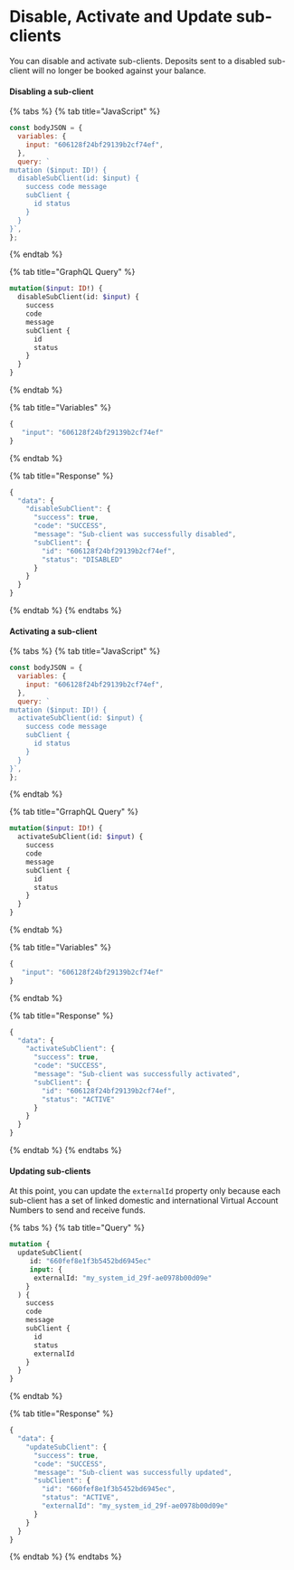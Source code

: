 # Disable, Activate and Update sub-clients

You can disable and activate sub-clients. Deposits sent to a disabled sub-client will no longer be booked against your balance.

#### Disabling a sub-client

{% tabs %}
{% tab title="JavaScript" %}
```javascript
const bodyJSON = {
  variables: {
    input: "606128f24bf29139b2cf74ef",
  },
  query: `
mutation ($input: ID!) {
  disableSubClient(id: $input) {
    success code message 
    subClient {
      id status
    }
  }
}`,
};
```
{% endtab %}

{% tab title="GraphQL Query" %}
```graphql
mutation($input: ID!) {
  disableSubClient(id: $input) {
    success
    code
    message
    subClient {
      id
      status
    }
  }
}
```
{% endtab %}

{% tab title="Variables" %}
```javascript
{ 
   "input": "606128f24bf29139b2cf74ef"
}
```
{% endtab %}

{% tab title="Response" %}
```javascript
{
  "data": {
    "disableSubClient": {
      "success": true,
      "code": "SUCCESS",
      "message": "Sub-client was successfully disabled",
      "subClient": {
        "id": "606128f24bf29139b2cf74ef",
        "status": "DISABLED"
      }
    }
  }
}
```
{% endtab %}
{% endtabs %}

#### Activating a sub-client

{% tabs %}
{% tab title="JavaScript" %}
```javascript
const bodyJSON = {
  variables: {
    input: "606128f24bf29139b2cf74ef",
  },
  query: `
mutation ($input: ID!) {
  activateSubClient(id: $input) {
    success code message 
    subClient {
      id status
    }
  }
}`,
};
```
{% endtab %}

{% tab title="GrraphQL Query" %}
```graphql
mutation($input: ID!) {
  activateSubClient(id: $input) {
    success
    code
    message
    subClient {
      id
      status
    }
  }
}
```
{% endtab %}

{% tab title="Variables" %}
```javascript
{ 
   "input": "606128f24bf29139b2cf74ef"
}
```
{% endtab %}

{% tab title="Response" %}
```javascript
{
  "data": {
    "activateSubClient": {
      "success": true,
      "code": "SUCCESS",
      "message": "Sub-client was successfully activated",
      "subClient": {
        "id": "606128f24bf29139b2cf74ef",
        "status": "ACTIVE"
      }
    }
  }
}
```
{% endtab %}
{% endtabs %}

#### Updating sub-clients

At this point, you can update the `externalId` property only because each sub-client has a set of linked domestic and international Virtual Account Numbers to send and receive funds.

{% tabs %}
{% tab title="Query" %}
```graphql
mutation {
  updateSubClient(
     id: "660fef8e1f3b5452bd6945ec"
     input: {
      externalId: "my_system_id_29f-ae0978b00d09e"
    }
  ) {
    success
    code
    message
    subClient {
      id
      status
      externalId
    }
  }
}
```
{% endtab %}

{% tab title="Response" %}
```javascript
{
  "data": {
    "updateSubClient": {
      "success": true,
      "code": "SUCCESS",
      "message": "Sub-client was successfully updated",
      "subClient": {
        "id": "660fef8e1f3b5452bd6945ec",
        "status": "ACTIVE",
        "externalId": "my_system_id_29f-ae0978b00d09e"
      }
    }
  }
}
```
{% endtab %}
{% endtabs %}

